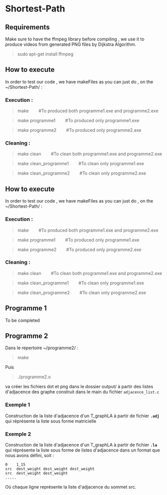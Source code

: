 # Shortest-Path
## Requirements 
Make sure to have the ffmpeg library before compiling , we use it to produce videos from generated PNG files by Dijkstra Algorithm. 

>sudo apt-get install ffmpeg  
## How to execute
In order to test our code , we have makeFiles as you can just do , on the ~/Shortest-Path/ :

### Execution : 
>make   &nbsp;&nbsp;&nbsp;&nbsp;&nbsp;&nbsp; #To produced both programme1.exe and programme2.exe

>make programme1   &nbsp;&nbsp;&nbsp;&nbsp;&nbsp;&nbsp; #To produced only programme1.exe 

>make programme2   &nbsp;&nbsp;&nbsp;&nbsp;&nbsp;&nbsp; #To produced only programme2.exe 

### Cleaning :
>make clean   &nbsp;&nbsp;&nbsp;&nbsp;&nbsp;&nbsp; #To clean both  programme1.exe and programme2.exe

>make clean_programme1   &nbsp;&nbsp;&nbsp;&nbsp;&nbsp;&nbsp; #To clean only  programme1.exe 

>make clean_programme2   &nbsp;&nbsp;&nbsp;&nbsp;&nbsp;&nbsp; #To clean only  programme2.exe 

## How to execute
In order to test our code , we have makeFiles as you can just do , on the ~/Shortest-Path/ :

### Execution : 
>make   &nbsp;&nbsp;&nbsp;&nbsp;&nbsp;&nbsp; #To produced both programme1.exe and programme2.exe

>make programme1   &nbsp;&nbsp;&nbsp;&nbsp;&nbsp;&nbsp; #To produced only programme1.exe 

>make programme2   &nbsp;&nbsp;&nbsp;&nbsp;&nbsp;&nbsp; #To produced only programme2.exe 

### Cleaning :
>make clean   &nbsp;&nbsp;&nbsp;&nbsp;&nbsp;&nbsp; #To clean both  programme1.exe and programme2.exe

>make clean_programme1   &nbsp;&nbsp;&nbsp;&nbsp;&nbsp;&nbsp; #To clean only  programme1.exe 

>make clean_programme2   &nbsp;&nbsp;&nbsp;&nbsp;&nbsp;&nbsp; #To clean only  programme2.exe 

## Programme 1
To be completed
## Programme 2
Dans le repertoire ~/programme2/ : 
> make 

Puis 

> ./programme2.o 


va créer les fichiers dot et png dans le dossier output/  à partir des listes d'adjacence des graphe construit dans le main du fichier `adjacence_list.c`
### Exemple 1
Construction de la liste d'adjacence d'un  T_graphLA à partir de fichier **`.adj`** qui réprésente la liste sous forme matricielle
### Exemple 2
Construction de la liste d'adjacence d'un  T_graphLA à partir de fichier **`.la`** qui réprésente la liste sous forme de listes d'adjacence dans un format que nous avons défini, soit : 
```
0    1_15    
src  dest_weight dest_weight dest_weight 
src  dest_weight dest_weight
.....
```
Où chaque ligne représente la liste d'adjacence du sommet src.